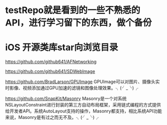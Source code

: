 # testRepo就是看到的一些不熟悉的API，进行学习留下的东西，做个备份

# iOS 开源类库star向浏览目录
https://github.com/github641/AFNetworking

https://github.com/github641/SDWebImage

https://github.com/BradLarson/GPUImage
GPUImage可以对图片、摄像头实时影像、视频添加通过GPU加速的滤镜和图像处理效果。╮(╯_╰)╭

https://github.com/SnapKit/Masonry
Masonry是一个对系统NSLayoutConstraint进行封装的第三方自动布局框架，采用链式编程的方式提供给开发者API。系统AutoLayout支持的操作，Masonry都支持，相比系统API功能来说，Masonry是有过之而无不及。╮(╯_╰)╭

